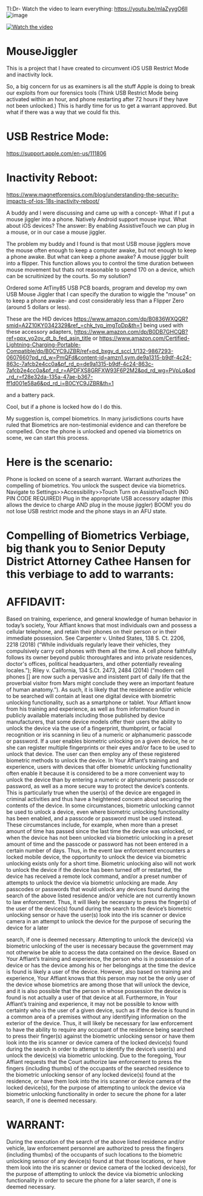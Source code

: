 Tl:Dr- Watch the video to learn everything:
https://youtu.be/mlaZyygO6lI
![image](https://github.com/user-attachments/assets/71913b4b-dedb-44c7-9eda-f15a186d8e78)

[![Watch the video](https://github.com/user-attachments/assets/71913b4b-dedb-44c7-9eda-f15a186d8e78)](https://youtu.be/mlaZyygO6lI)




# MouseJiggler
This is a project that I have created to circumvent iOS USB Restrict Mode and inactivity lock.

So, a big concern for us as examiners is all the stuff Apple is doing to break our exploits from our forensics tools (Think USB Restrict Mode being activated within an hour, and phone restarting after 72 hours if they have not been unlocked.) This is hardly time for us to get a warrant approved. But what if there was a way that we could fix this.

# USB Restrice Mode:
https://support.apple.com/en-us/111806

# Inactivity Reboot:
https://www.magnetforensics.com/blog/understanding-the-security-impacts-of-ios-18s-inactivity-reboot/

A buddy and I were discussing and came up with a concept- What if I put a mouse jiggler into a phone. Natively Android support mouse input. What about iOS devices? The answer: By enabling AssistiveTouch we can plug in a mouse, or in our case a mouse jiggler. 

The problem my buddy and I found is that most USB mouse jigglers move the mouse often enough to keep a computer awake, but not enough to keep a phone awake. But what can keep a phone awake? A mouse jiggler built into a flipper. This function allows you to control the time duration between mouse movement but thats not reasonable to spend 170 on a device, which can be scruitinized by the courts. So my solution?

Ordered some AtTiny85 USB PCB boards, program and develop my own USB Mouse Jiggler that I can specify the duration to wiggle the "mouse" on to keep a phone awake- and cost considerably less than a Flipper Zero (around 5 dollars or less).  

These are the HID devices
https://www.amazon.com/dp/B0836WXQQR?smid=A2Z10KY0342329&ref_=chk_typ_imgToDp&th=1
being used with these accessory adapters,
https://www.amazon.com/dp/B0DB7GHCQB?ref=ppx_yo2ov_dt_b_fed_asin_title or 
https://www.amazon.com/Certified-Lightning-Charging-Portable-Compatible/dp/B0CYC9JZBR/ref=pd_bxgy_d_sccl_1/132-9867293-0607660?pd_rd_w=PmQFd&content-id=amzn1.sym.de9a1315-b9df-4c24-863c-7afcb2e4cc0a&pf_rd_p=de9a1315-b9df-4c24-863c-7afcb2e4cc0a&pf_rd_r=APDFXS8GRFXW93F6P2M2&pd_rd_wg=PVpLq&pd_rd_r=f28e32da-135a-47ae-b367-ff1d001e58a6&pd_rd_i=B0CYC9JZBR&th=1

and a battery pack.

Cool, but if a phone is locked how do I do this.

My suggestion is, compel biometrics. In many jurisdictions courts have ruled that Biometrics are non-testimonial evidence and can therefore be compelled. Once the phone is unlocked and opened via biometrics on scene, we can start this process.

# Here is the scenario:
Phone is locked on scene of a search warrant.
Warrant authorizes the compelling of biometrics.
You unlock the suspect device via biometrics.
Navigate to Settings>>Accessibility>>Touch
Turn on AssistiveTouch (NO PIN CODE REQUIRED)
Plug in the appropriate USB accessory adapter (this allows the device to charge AND plug in the mouse jiggler)
BOOM! you do not lose USB restrict mode and the phone stays in an AFU state.


# Compelling of Biometrics Verbiage, big thank you to Senior Deputy District Attorney Cathee Hansen for this verbiage to add to warrants:

# AFFIDAVIT:
Based on training, experience, and general knowledge of human behavior in today’s society,
Your Affiant knows that most individuals own and possess a cellular telephone, and retain their
phones on their person or in their immediate possession. See Carpenter v. United States, 138 S.
Ct. 2206, 2218 (2018) (“While individuals regularly leave their vehicles, they compulsively
carry cell phones with them all the time. A cell phone faithfully follows its owner beyond public
thoroughfares and into private residences, doctor&#39;s offices, political headquarters, and other
potentially revealing locales.”); Riley v. California, 134 S.Ct. 2473, 2484 (2014) (“modern cell
phones [] are now such a pervasive and insistent part of daily life that the proverbial visitor from
Mars might conclude they were an important feature of human anatomy.”).
As such, it is likely that the residence and/or vehicle to be searched will contain at least one
digital device with biometric unlocking functionality, such as a smartphone or tablet. Your
Affiant know from his training and experience, as well as from information found in publicly
available materials including those published by device manufacturers, that some device models
offer their users the ability to unlock the device via the use of a fingerprint, thumbprint, or facial
recognition or iris scanning in lieu of a numeric or alphanumeric passcode or password.
If a user enables biometric unlocking on a given device, he or she can register multiple
fingerprints or their eyes and/or face to be used to unlock that device. The user can then employ
any of these registered biometric methods to unlock the device. In Your Affiant’s training and
experience, users with devices that offer biometric unlocking functionality often enable it
because it is considered to be a more convenient way to unlock the device than by entering a
numeric or alphanumeric passcode or password, as well as a more secure way to protect the
device’s contents. This is particularly true when the user(s) of the device are engaged in criminal
activities and thus have a heightened concern about securing the contents of the device.
In some circumstances, biometric unlocking cannot be used to unlock a device, even where
biometric unlocking functionality has been enabled, and a passcode or password must be used
instead. These circumstances include, for example, when more than a preset amount of time has
passed since the last time the device was unlocked, or when the device has not been unlocked via
biometric unlocking in a preset amount of time and the passcode or password has not been
entered in a certain number of days.
Thus, in the event law enforcement encounters a locked mobile device, the opportunity to unlock
the device via biometric unlocking exists only for a short time. Biometric unlocking also will
not work to unlock the device if the device has been turned off or restarted, the device has
received a remote lock command, and/or a preset number of attempts to unlock the device via
biometric unlocking are made.
Any passcodes or passwords that would unlock any devices found during the search of the above
listed residence and/or vehicle are not currently known to law enforcement. Thus, it will likely
be necessary to press the finger(s) of the user of the device(s) found during the search to the
device’s biometric unlocking sensor or have the user(s) look into the iris scanner or device
camera in an attempt to unlock the device for the purpose of securing the device for a later

search, if one is deemed necessary. Attempting to unlock the device(s) via biometric unlocking
of the user is necessary because the government may not otherwise be able to access the data
contained on the device.
Based on Your Affiant’s training and experience, the person who is in possession of a device or
has the device among his or her belongings at the time the device is found is likely a user of the
device. However, also based on training and experience, Your Affiant knows that this person
may not be the only user of the device whose biometrics are among those that will unlock the
device, and it is also possible that the person in whose possession the device is found is not
actually a user of that device at all. Furthermore, in Your Affiant’s training and experience, it
may not be possible to know with certainty who is the user of a given device, such as if the
device is found in a common area of a premises without any identifying information on the
exterior of the device. Thus, it will likely be necessary for law enforcement to have the ability to
require any occupant of the residence being searched to press their finger(s) against the biometric
unlocking sensor or have them look into the iris scanner or device camera of the locked device(s)
found during the search in order to attempt to identify the device’s user(s) and unlock the
device(s) via biometric unlocking.
Due to the foregoing, Your Affiant requests that the Court authorize law enforcement to press the
fingers (including thumbs) of the occupants of the searched residence to the biometric unlocking
sensor of any locked device(s) found at the residence, or have them look into the iris scanner or
device camera of the locked device(s), for the purpose of attempting to unlock the device via
biometric unlocking functionality in order to secure the phone for a later search, if one is deemed
necessary.

# WARRANT:
During the execution of the search of the above listed residence and/or vehicle, law enforcement
personnel are authorized to press the fingers (including thumbs) of the occupants of such
locations to the biometric unlocking sensor of any device(s) found at that those locations, or have
them look into the iris scanner or device camera of the locked device(s), for the purpose of
attempting to unlock the device via biometric unlocking functionality in order to secure the
phone for a later search, if one is deemed necessary.


